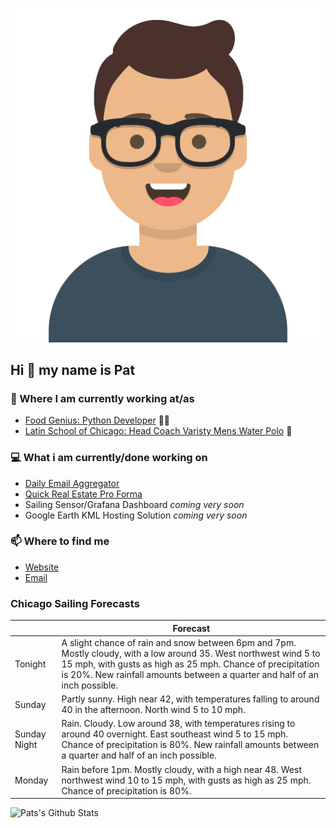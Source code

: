 [![Social banner for p-j-falconer](https://raw.githubusercontent.com/P-J-FALCONER/P-J-FALCONER/master/assets/avataaars.svg)](https://patfalconer.com/)
## Hi :wave: my name is Pat

### 💼 Where I am currently working at/as
- [Food Genius: Python Developer](https://getfoodgenius.com/) 🍔🐍
- [Latin School of Chicago: Head Coach Varisty Mens Water Polo](https://www.latinschool.org/) 🤽


### 💻 What i am currently/done working on
 - [Daily Email Aggregator](https://github.com/P-J-FALCONER/dott_daily_mail)
 - [Quick Real Estate Pro Forma](https://github.com/P-J-FALCONER/henry)
 - Sailing Sensor/Grafana Dashboard *coming very soon*
 - Google Earth KML Hosting Solution *coming very soon*

### 📫 Where to find me
 - [Website](https://patfalconer.com/)
 - [Email](mailto:patrick.j.falconer@gmail.com)


### Chicago Sailing Forecasts
|   | Forecast  |
|---|---|
| Tonight | A slight chance of rain and snow between 6pm and 7pm. Mostly cloudy, with a low around 35. West northwest wind 5 to 15 mph, with gusts as high as 25 mph. Chance of precipitation is 20%. New rainfall amounts between a quarter and half of an inch possible. |
| Sunday | Partly sunny. High near 42, with temperatures falling to around 40 in the afternoon. North wind 5 to 10 mph. |
| Sunday Night | Rain. Cloudy. Low around 38, with temperatures rising to around 40 overnight. East southeast wind 5 to 15 mph. Chance of precipitation is 80%. New rainfall amounts between a quarter and half of an inch possible. |
| Monday | Rain before 1pm. Mostly cloudy, with a high near 48. West northwest wind 10 to 15 mph, with gusts as high as 25 mph. Chance of precipitation is 80%. |

![Pats's Github Stats](https://github-readme-stats.vercel.app/api?username=p-j-falconer&show_icons=true&theme=radical)
